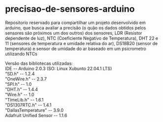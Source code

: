 # precisao-de-sensores-arduino

Repositorio reservado para compartilhar um projeto desenvolvido em arduino, que busca avaliar a precisão (o quão os dados obtidos pelos sensores
são próximos um dos outros) dos sensores, LDR (Resistor dependente de luz), NTC (Coeficiente Negativo de Temperatura),
DHT 22 e 11 (sensores de temperatura e umidade relativa do ar), DS18B20 (sensor de temperatura) e sensor de umidade do ar baseado em 
um psicrometro utilizando NTCs

Versão das bibliotecas utilizadas:                                                                                                    
IDE -- Arduino 2.0.3 (SO: Linux Xubunto 22.04.1 LTS)	                                                                                       
"SD.h" -- 1.2.4                                                                                                                                            
"OneWire.h" -- 2.3.7                                                                                                       
"SPI.h" -- 1.0                                                                                                       
"DHT.h" -- 1.4.4                                                                                                      
"Wire.h" -- 1.0                                                                                                      
"TimeLib.h" -- 1.6.1                                                                                                      
"DS1307RTC.h" -- 1.4.1                                                                                                      
"DallasTemperature" -- 3.9.0                                                                                                      
 Adafruit Unified Sensor -- 1.1.6
